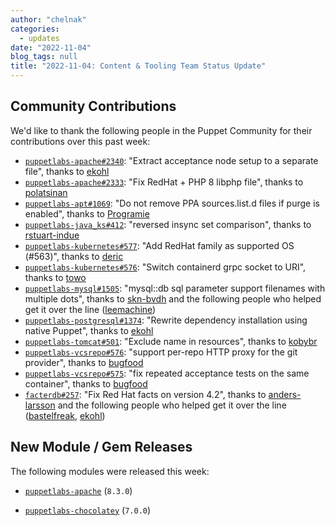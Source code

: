 ```yaml
---
author: "chelnak"
categories:
  - updates
date: "2022-11-04"
blog_tags: null
title: "2022-11-04: Content & Tooling Team Status Update"
---
```


## Community Contributions

We'd like to thank the following people in the Puppet Community for their contributions over this past week:

- [`puppetlabs-apache#2340`][puppetlabs-apache-pr-2340]: "Extract acceptance node setup to a separate file", thanks to [ekohl][ekohl]
- [`puppetlabs-apache#2333`][puppetlabs-apache-pr-2333]: "Fix RedHat + PHP 8 libphp file", thanks to [polatsinan][polatsinan]
- [`puppetlabs-apt#1069`][puppetlabs-apt-pr-1069]: "Do not remove PPA sources.list.d files if purge is enabled", thanks to [Programie][Programie]
- [`puppetlabs-java_ks#412`][puppetlabs-java_ks-pr-412]: "reversed insync set comparison", thanks to [rstuart-indue][rstuart-indue]
- [`puppetlabs-kubernetes#577`][puppetlabs-kubernetes-pr-577]: "Add RedHat family as supported OS (#563)", thanks to [deric][deric]
- [`puppetlabs-kubernetes#576`][puppetlabs-kubernetes-pr-576]: "Switch containerd grpc socket to URI", thanks to [towo][towo]
- [`puppetlabs-mysql#1505`][puppetlabs-mysql-pr-1505]: "mysql::db sql parameter support filenames with multiple dots", thanks to [skn-bvdh][skn-bvdh] and the following people who helped get it over the line ([leemachine][leemachine])
- [`puppetlabs-postgresql#1374`][puppetlabs-postgresql-pr-1374]: "Rewrite dependency installation using native Puppet", thanks to [ekohl][ekohl]
- [`puppetlabs-tomcat#501`][puppetlabs-tomcat-pr-501]: "Exclude name in resources", thanks to [kobybr][kobybr]
- [`puppetlabs-vcsrepo#576`][puppetlabs-vcsrepo-pr-576]: "support per-repo HTTP proxy for the git provider", thanks to [bugfood][bugfood]
- [`puppetlabs-vcsrepo#575`][puppetlabs-vcsrepo-pr-575]: "fix repeated acceptance tests on the same container", thanks to [bugfood][bugfood]
- [`facterdb#257`][facterdb-pr-257]: "Fix Red Hat facts on version 4.2", thanks to [anders-larsson][anders-larsson] and the following people who helped get it over the line ([bastelfreak][bastelfreak], [ekohl][ekohl])

## New Module / Gem Releases

The following modules were released this week:

- [`puppetlabs-apache`][puppetlabs-apache] (`8.3.0`)
- [`puppetlabs-chocolatey`][puppetlabs-chocolatey] (`7.0.0`)

  [puppetlabs-apache]: https://github.com/puppetlabs/puppetlabs-apache
  [puppetlabs-chocolatey]: https://github.com/puppetlabs/puppetlabs-chocolatey
  [puppetlabs-apache-pr-2340]: https://github.com/puppetlabs/puppetlabs-apache/pull/2340
  [ekohl]: https://github.com/ekohl
  [puppetlabs-apache-pr-2333]: https://github.com/puppetlabs/puppetlabs-apache/pull/2333
  [polatsinan]: https://github.com/polatsinan
  [puppetlabs-apt-pr-1069]: https://github.com/puppetlabs/puppetlabs-apt/pull/1069
  [Programie]: https://github.com/Programie
  [puppetlabs-java_ks-pr-412]: https://github.com/puppetlabs/puppetlabs-java_ks/pull/412
  [rstuart-indue]: https://github.com/rstuart-indue
  [puppetlabs-kubernetes-pr-577]: https://github.com/puppetlabs/puppetlabs-kubernetes/pull/577
  [deric]: https://github.com/deric
  [puppetlabs-kubernetes-pr-576]: https://github.com/puppetlabs/puppetlabs-kubernetes/pull/576
  [towo]: https://github.com/towo
  [puppetlabs-mysql-pr-1505]: https://github.com/puppetlabs/puppetlabs-mysql/pull/1505
  [skn-bvdh]: https://github.com/skn-bvdh
  [leemachine]: https://github.com/leemachine
  [puppetlabs-postgresql-pr-1374]: https://github.com/puppetlabs/puppetlabs-postgresql/pull/1374
  [puppetlabs-tomcat-pr-501]: https://github.com/puppetlabs/puppetlabs-tomcat/pull/501
  [kobybr]: https://github.com/kobybr
  [puppetlabs-vcsrepo-pr-576]: https://github.com/puppetlabs/puppetlabs-vcsrepo/pull/576
  [bugfood]: https://github.com/bugfood
  [puppetlabs-vcsrepo-pr-575]: https://github.com/puppetlabs/puppetlabs-vcsrepo/pull/575
  [facterdb-pr-257]: https://github.com/voxpupuli/facterdb/pull/257
  [anders-larsson]: https://github.com/anders-larsson
  [bastelfreak]: https://github.com/bastelfreak
